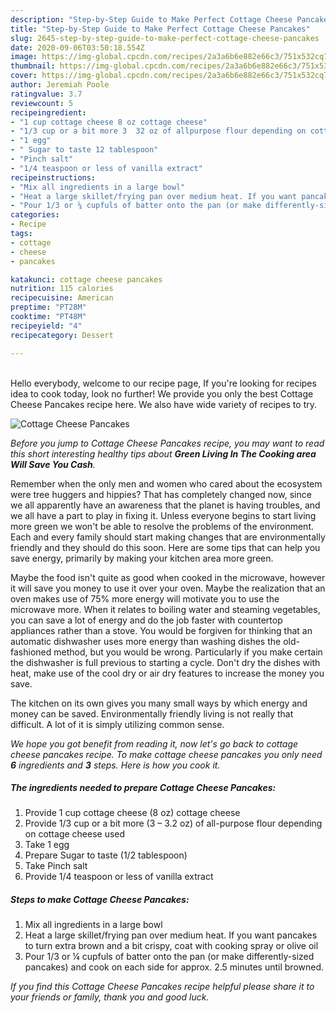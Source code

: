 ```yaml
---
description: "Step-by-Step Guide to Make Perfect Cottage Cheese Pancakes"
title: "Step-by-Step Guide to Make Perfect Cottage Cheese Pancakes"
slug: 2645-step-by-step-guide-to-make-perfect-cottage-cheese-pancakes
date: 2020-09-06T03:50:18.554Z
image: https://img-global.cpcdn.com/recipes/2a3a6b6e882e66c3/751x532cq70/cottage-cheese-pancakes-recipe-main-photo.jpg
thumbnail: https://img-global.cpcdn.com/recipes/2a3a6b6e882e66c3/751x532cq70/cottage-cheese-pancakes-recipe-main-photo.jpg
cover: https://img-global.cpcdn.com/recipes/2a3a6b6e882e66c3/751x532cq70/cottage-cheese-pancakes-recipe-main-photo.jpg
author: Jeremiah Poole
ratingvalue: 3.7
reviewcount: 5
recipeingredient:
- "1 cup cottage cheese 8 oz cottage cheese"
- "1/3 cup or a bit more 3  32 oz of allpurpose flour depending on cottage cheese used"
- "1 egg"
- " Sugar to taste 12 tablespoon"
- "Pinch salt"
- "1/4 teaspoon or less of vanilla extract"
recipeinstructions:
- "Mix all ingredients in a large bowl"
- "Heat a large skillet/frying pan over medium heat. If you want pancakes to turn extra brown and a bit crispy, coat with cooking spray or olive oil"
- "Pour 1/3 or ¼ cupfuls of batter onto the pan (or make differently-sized pancakes) and cook on each side for approx. 2.5 minutes until browned."
categories:
- Recipe
tags:
- cottage
- cheese
- pancakes

katakunci: cottage cheese pancakes 
nutrition: 115 calories
recipecuisine: American
preptime: "PT28M"
cooktime: "PT48M"
recipeyield: "4"
recipecategory: Dessert

---
```

<br>
Hello everybody, welcome to our recipe page, If you're looking for recipes idea to cook today, look no further! We provide you only the best Cottage Cheese Pancakes recipe here. We also have wide variety of recipes to try.
<br>


![Cottage Cheese Pancakes](https://img-global.cpcdn.com/recipes/2a3a6b6e882e66c3/751x532cq70/cottage-cheese-pancakes-recipe-main-photo.jpg)

<i>Before you jump to Cottage Cheese Pancakes recipe, you may want to read this short interesting healthy tips about 
<strong>Green Living In The Cooking area Will Save You Cash</strong>.</i>
</br>

Remember when the only men and women who cared about the ecosystem were tree huggers and hippies? That has completely changed now, since we all apparently have an awareness that the planet is having troubles, and we all have a part to play in fixing it. Unless everyone begins to start living more green we won't be able to resolve the problems of the environment. Each and every family should start making changes that are environmentally friendly and they should do this soon. Here are some tips that can help you save energy, primarily by making your kitchen area more green.

Maybe the food isn't quite as good when cooked in the microwave, however it will save you money to use it over your oven. Maybe the realization that an oven makes use of 75% more energy will motivate you to use the microwave more. When it relates to boiling water and steaming vegetables, you can save a lot of energy and do the job faster with countertop appliances rather than a stove. You would be forgiven for thinking that an automatic dishwasher uses more energy than washing dishes the old-fashioned method, but you would be wrong. Particularly if you make certain the dishwasher is full previous to starting a cycle. Don't dry the dishes with heat, make use of the cool dry or air dry features to increase the money you save.

The kitchen on its own gives you many small ways by which energy and money can be saved. Environmentally friendly living is not really that difficult. A lot of it is simply utilizing common sense.


<i>We hope you got benefit from reading it, now let's go back to cottage cheese pancakes recipe. To make cottage cheese pancakes you only need <strong>6</strong> ingredients and <strong>3</strong> steps. Here is how you cook it.
</i>

##### The ingredients needed to prepare Cottage Cheese Pancakes:

1. Provide 1 cup cottage cheese (8 oz) cottage cheese
1. Provide 1/3 cup or a bit more (3 – 3.2 oz) of all-purpose flour depending on cottage cheese used
1. Take 1 egg
1. Prepare  Sugar to taste (1/2 tablespoon)
1. Take Pinch salt
1. Provide 1/4 teaspoon or less of vanilla extract


##### Steps to make Cottage Cheese Pancakes:

1. Mix all ingredients in a large bowl
1. Heat a large skillet/frying pan over medium heat. If you want pancakes to turn extra brown and a bit crispy, coat with cooking spray or olive oil
1. Pour 1/3 or ¼ cupfuls of batter onto the pan (or make differently-sized pancakes) and cook on each side for approx. 2.5 minutes until browned.


<i>If you find this Cottage Cheese Pancakes recipe helpful please share it to your friends or family, thank you and good luck.</i>

